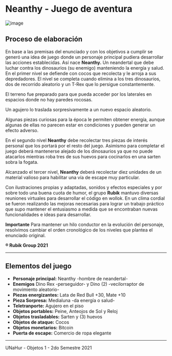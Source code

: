 
# Neanthy - Juego de aventura

![image](https://github.com/rubbcc/aventurasGame/blob/main/assets/portada.png)

## Proceso de elaboración
En base a las premisas del enunciado y con los objetivos a cumplir se generó una idea de juego donde un personaje principal pudiera desarrollar las acciones establecidas.
Así nace **Neanthy.** Un neandertal que debe luchar contra los dinosaurios (su enemigo) manteniendo la energía y salud.
En el primer nivel se defiende con cocos que recolecta y le arroja a sus depredadores. El nivel se completa cuando elimina a los tres dinosaurios, dos de recorrido aleatorio y un T-Rex que lo persigue constantemente.

El terreno fue preparado para que pueda acceder por los laterales en espacios donde no hay paredes rocosas.

Un agujero lo traslada sorpresivamente a un nuevo espacio aleatorio.

Algunas piezas curiosas para la época le permiten obtener energía, aunque algunas de ellas no parecen estar en condiciones y pueden generar un efecto adverso.

En el segundo nivel **Neanthy** debe recolectar tres piezas de interés personal que los portará por el resto del juego. Asimismo para completar el juego deberá mantenerse alejado de los dinosaurios ya que no puede atacarlos mientras roba tres de sus huevos para cocinarlos en una sarten sobra la fogata.

Alcanzado el tercer nivel, **Neanthy** deberá recolectar diez unidades de un material valioso para habilitar una vía de escape muy particular.

Con ilustraciones propias y adaptadas, sonidos y efectos especiales y por sobre todo una buena cuota de humor, el grupo **Rubik** mantuvo diversas reuniones virtuales para desarrollar el código en wollok. En un clima cordial se fueron realizando las mejoras necesarias para lograr un trabajo práctico que supo mantener el entusiasmo a medida que se encontraban nuevas funcionalidades e ideas para desarrollar.

**Importante** Para mantener un hilo conductor en la evolución del personaje, resolvimos cambiar el orden cronológico de los niveles que plantea el enunciado original.

**® Rubik Group 2021**

_________________________________

## Elementos del juego

* **Personaje principal:** Neanthy -hombre de neandertal-
* **Enemigos** Dino Rex -perseguidor- y Dino (2) -vecilorraptor de movimiento aleatorio-
* **Piezas energizantes:** Lata de Red Bull +30, Mate +10
* **Pieza Sorpresa:** Medialuna -da energía o salud-
* **Teletranporte:** Agujero en el piso
* **Objetos portables:** Peine, Anteojos de Sol y Reloj
* **Objetos trasladables:** Sarten y (3) huevos
* **Objetos de ataque:** Cocos
* **Objetos monetarios:** Bitcoin
* **Puerta de escape:** Comercio de ropa elegante

______________________________________

UNaHur - Objetos 1 - 2do Semestre 2021
